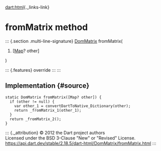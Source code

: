 [dart:html](../../dart-html/dart-html-library){._links-link}

fromMatrix method
=================

::: {.section .multi-line-signature}
[DomMatrix](../dommatrix-class) fromMatrix(

1.  \[[Map](../../dart-core/map-class)? other\]

)

::: {.features}
override
:::
:::

Implementation {#source}
--------------

``` {.language-dart data-language="dart"}
static DomMatrix fromMatrix([Map? other]) {
  if (other != null) {
    var other_1 = convertDartToNative_Dictionary(other);
    return _fromMatrix_1(other_1);
  }
  return _fromMatrix_2();
}
```

::: {._attribution}
© 2012 the Dart project authors\
Licensed under the BSD 3-Clause \"New\" or \"Revised\" License.\
<https://api.dart.dev/stable/2.18.5/dart-html/DomMatrix/fromMatrix.html>
:::
